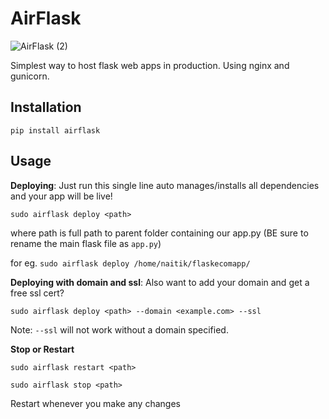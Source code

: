 # AirFlask

![AirFlask (2)](https://github.com/user-attachments/assets/73f561cb-74aa-428e-be29-08694574dc2e)

Simplest way to host flask web apps in production.
Using nginx and gunicorn.

## Installation
```pip install airflask```


## Usage
**Deploying**: Just run this single line auto manages/installs all dependencies and your app will be live!

`sudo airflask deploy <path>`

where path is full path to parent folder containing our app.py (BE sure to rename the main flask file as `app.py`)

for eg. `sudo airflask deploy /home/naitik/flaskecomapp/`







**Deploying with domain and ssl**: Also want to add your domain and get a free ssl cert?

`sudo airflask deploy <path> --domain <example.com> --ssl`

Note: `--ssl` will not work without a domain specified.





**Stop or Restart**

`sudo airflask restart <path>` 

`sudo airflask stop <path>`

Restart whenever you make any changes





